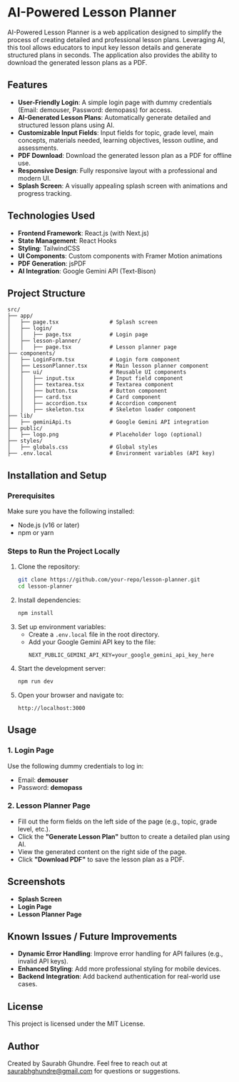 AI-Powered Lesson Planner
=========================

AI-Powered Lesson Planner is a web application designed to simplify the process of creating detailed and professional lesson plans. Leveraging AI, this tool allows educators to input key lesson details and generate structured plans in seconds. The application also provides the ability to download the generated lesson plans as a PDF.

## Features
- **User-Friendly Login**: A simple login page with dummy credentials (Email: demouser, Password: demopass) for access.
- **AI-Generated Lesson Plans**: Automatically generate detailed and structured lesson plans using AI.
- **Customizable Input Fields**: Input fields for topic, grade level, main concepts, materials needed, learning objectives, lesson outline, and assessments.
- **PDF Download**: Download the generated lesson plan as a PDF for offline use.
- **Responsive Design**: Fully responsive layout with a professional and modern UI.
- **Splash Screen**: A visually appealing splash screen with animations and progress tracking.

## Technologies Used
- **Frontend Framework**: React.js (with Next.js)
- **State Management**: React Hooks
- **Styling**: TailwindCSS
- **UI Components**: Custom components with Framer Motion animations
- **PDF Generation**: jsPDF
- **AI Integration**: Google Gemini API (Text-Bison)

## Project Structure
```
src/
├── app/
│   ├── page.tsx                # Splash screen
│   ├── login/
│   │   ├── page.tsx            # Login page
│   ├── lesson-planner/
│   │   ├── page.tsx            # Lesson planner page
├── components/
│   ├── LoginForm.tsx           # Login form component
│   ├── LessonPlanner.tsx       # Main lesson planner component
│   ├── ui/                     # Reusable UI components
│   │   ├── input.tsx           # Input field component
│   │   ├── textarea.tsx        # Textarea component
│   │   ├── button.tsx          # Button component
│   │   ├── card.tsx            # Card component
│   │   ├── accordion.tsx       # Accordion component
│   │   ├── skeleton.tsx        # Skeleton loader component
├── lib/
│   ├── geminiApi.ts            # Google Gemini API integration
├── public/
│   ├── logo.png                # Placeholder logo (optional)
├── styles/
│   ├── globals.css             # Global styles
├── .env.local                  # Environment variables (API key)
```

## Installation and Setup
### Prerequisites
Make sure you have the following installed:
- Node.js (v16 or later)
- npm or yarn

### Steps to Run the Project Locally
1. Clone the repository:
   ```bash
   git clone https://github.com/your-repo/lesson-planner.git
   cd lesson-planner
   ```
2. Install dependencies:
   ```bash
   npm install
   ```
3. Set up environment variables:
   - Create a `.env.local` file in the root directory.
   - Add your Google Gemini API key to the file:
     ```text
     NEXT_PUBLIC_GEMINI_API_KEY=your_google_gemini_api_key_here
     ```
4. Start the development server:
   ```bash
   npm run dev
   ```
5. Open your browser and navigate to:
   ```text
   http://localhost:3000
   ```

## Usage
### 1. Login Page
Use the following dummy credentials to log in:
- Email: **demouser**
- Password: **demopass**

### 2. Lesson Planner Page
- Fill out the form fields on the left side of the page (e.g., topic, grade level, etc.).
- Click the **"Generate Lesson Plan"** button to create a detailed plan using AI.
- View the generated content on the right side of the page.
- Click **"Download PDF"** to save the lesson plan as a PDF.

## Screenshots
- **Splash Screen**
- **Login Page**
- **Lesson Planner Page**

## Known Issues / Future Improvements
- **Dynamic Error Handling**: Improve error handling for API failures (e.g., invalid API keys).
- **Enhanced Styling**: Add more professional styling for mobile devices.
- **Backend Integration**: Add backend authentication for real-world use cases.

## License
This project is licensed under the MIT License.

## Author
Created by Saurabh Ghundre. Feel free to reach out at saurabhghundre@gmail.com for questions or suggestions.

